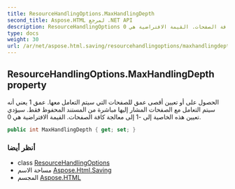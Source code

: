 ```yaml
---
title: ResourceHandlingOptions.MaxHandlingDepth
second_title: Aspose.HTML لمرجع .NET API
description: ResourceHandlingOptions ملكية. الحصول على أو تعيين أقصى عمق للصفحات التي سيتم التعامل معها. عمق 1 يعني أنه سيتم التعامل مع الصفحات المشار إليها مباشرة من المستند المحفوظ فقط. سيؤدي تعيين هذه الخاصية إلى 1 إلى معالجة كافة الصفحات. القيمة الافتراضية هي 0.
type: docs
weight: 30
url: /ar/net/aspose.html.saving/resourcehandlingoptions/maxhandlingdepth/
---
```

## ResourceHandlingOptions.MaxHandlingDepth property

الحصول على أو تعيين أقصى عمق للصفحات التي سيتم التعامل معها. عمق 1 يعني أنه سيتم التعامل مع الصفحات المشار إليها مباشرة من المستند المحفوظ فقط. سيؤدي تعيين هذه الخاصية إلى -1 إلى معالجة كافة الصفحات. القيمة الافتراضية هي 0.

```csharp
public int MaxHandlingDepth { get; set; }
```

### أنظر أيضا

* class [ResourceHandlingOptions](../)
* مساحة الاسم [Aspose.Html.Saving](../../resourcehandlingoptions/)
* المجسم [Aspose.HTML](../../../)


